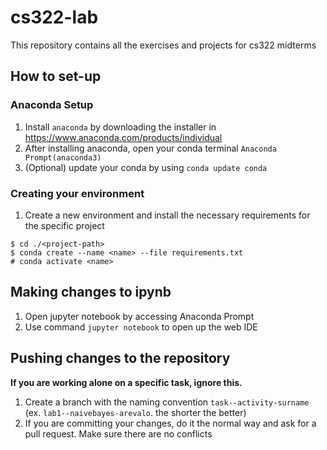 # cs322-lab
This repository contains all the exercises and projects for cs322 midterms

## How to set-up
### Anaconda Setup
1. Install `anaconda` by downloading the installer in https://www.anaconda.com/products/individual
2. After installing anaconda, open your conda terminal `Anaconda Prompt(anaconda3)`
3. (Optional) update your conda by using `conda update conda`

### Creating your environment
1. Create a new environment and install the necessary requirements for the specific project
```
$ cd ./<project-path>
$ conda create --name <name> --file requirements.txt
# conda activate <name>
```

## Making changes to ipynb
1. Open jupyter notebook by accessing Anaconda Prompt
2. Use command `jupyter notebook` to open up the web IDE

## Pushing changes to the repository
**If you are working alone on a specific task, ignore this.**
1. Create a branch with the naming convention `task--activity-surname` (ex. `lab1--naivebayes-arevalo`. the shorter the better)
2. If you are committing your changes, do it the normal way and ask for a pull request. Make sure there are no conflicts
